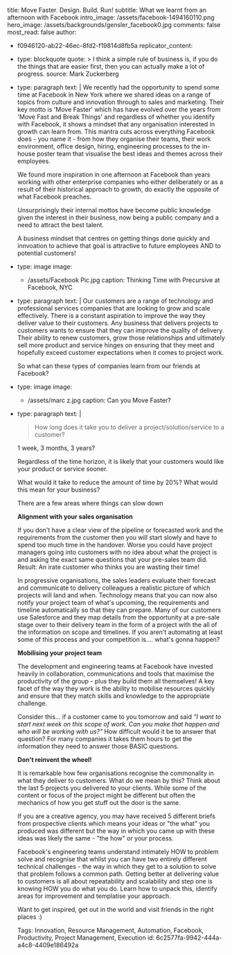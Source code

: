 title: Move Faster. Design. Build. Run!
subtitle: What we learnt from an afternoon with Facebook
intro_image: /assets/facebook-1494160110.png
hero_image: /assets/backgrounds/gensler_facebook0.jpg
comments: false
most_read: false
author:
  - f0946120-ab22-46ec-8fd2-f19814d8fb5a
replicator_content:
  - 
    type: blockquote
    quote: >
      I think a simple rule of business is, if you do the things that are easier first, then you can
      actually make a lot of progress.
    source: Mark Zuckerberg
  - 
    type: paragraph
    text: |
      We recently had the opportunity to spend some time at Facebook in New York where we shared ideas on a range of topics from culture and innovation through to sales and marketing. Their key motto is 'Move Faster' which has have evolved over the years from 'Move Fast and Break Things' and regardless of whether you identify with Facebook, it shows a mindset that any organisation interested in growth can learn from. This mantra cuts across everything Facebook does - you name it - from how they organise their teams, their work environment, office design, hiring, engineering processes to the in-house poster team that visualise the best ideas and themes across their employees.
      
      We found more inspiration in one afternoon at Facebook than years working with other enterprise companies who either deliberately or as a result of their historical approach to growth, do exactly the opposite of what Facebook preaches.
      
      Unsurprisingly their internal mottos have become public knowledge given the interest in their business, now being a public company and a need to attract the best talent.
      
      A business mindset that centres on getting things done quickly and innvoation to achieve that goal is attractive to future employees AND to potential customers!
  - 
    type: image
    image:
      - /assets/Facebook Pic.jpg
    caption: Thinking Time with Precursive at Facebook, NYC
  - 
    type: paragraph
    text: |
      Our customers are a range of technology and professional services companies that are looking to grow and scale effectively. There is a constant aspiration to improve the way they deliver value to their customers. Any business that delivers projects to customers wants to ensure that they can improve the quality of delivery. Their ability to renew customers, grow those relationships and ultimately sell more product and service hinges on ensuring that they meet and hopefully exceed customer expectations when it comes to project work.
      
      So what can these types of companies learn from our friends at Facebook?
  - 
    type: image
    image:
      - /assets/marc z.jpg
    caption: Can you Move Faster?
  - 
    type: paragraph
    text: |
      >How long does it take you to deliver a project/solution/service to a customer?
      
      1 week, 3 months, 3 years?
      
      Regardless of the time horizon, it is likely that your customers would like your product or service sooner.
      
      What would it take to reduce the amount of time by 20%? What would this mean for your business?
      
      There are a few areas where things can slow down
      
      **Alignment with your sales organisation**
      
      If you don't have a clear view of the pipeline or forecasted work and the requirements from the customer then you will start slowly and have to spend too much time in the handover. Worse you could have project managers going into customers with no idea about what the project is and asking the exact same questions that your pre-sales team did. Result: An irate customer who thinks you are wasting their time!
      
      In progressive organisations, the sales leaders evaluate their forecast and communicate to delivery colleagues a realistic picture of which projects will land and when. Technology means that you can now also notify your project team of what's upcoming, the requirements and timeline automatically so that they can prepare. Many of our customers use Salesforce and they map details from the opportunity at a pre-sale stage over to their delivery team in the form of a project with the all of the information on scope and timelines. If you aren't automating at least some of this process and your competition is.... what's gonna happen?
      
      **Mobilising your project team**
      
      The development and engineering teams at Facebook have invested heavily in collaboration, communications and tools that maximise the productivity of the group - plus they build them all themselves! A key facet of the way they work is the ability to mobilise resources quickly and ensure that they match skills and knowledge to the appropriate challenge.
      
      Consider this... if a customer came to you tomorrow and said *"I want to start next week on this scope of work. Can you make that happen and who will be working with us?"* How difficult would it be to answer that question? For many companies it takes them hours to get the information they need to answer those BASIC questions.
      
      **Don't reinvent the wheel!**
      
      It is remarkable how few organisations recognise the commonality in what they deliver to customers. What do we mean by this? Think about the last 5 projects you delivered to your clients. While some of the content or focus of the project might be different but often the mechanics of how you get stuff out the door is the same.
      
      If you are a creative agency, you may have received 5 different briefs from prospective clients which means your ideas or "the what" you produced was different but the way in which you came up with these ideas was likely the same - "the how" or your process.
      
      Facebook's engineering teams understand intimately HOW to problem solve and recognise that whilst you can have two entirely different technical challenges - the way in which they get to a solution to solve that problem follows a common path. Getting better at delivering value to customers is all about repeatability and scalability and step one is knowing HOW you do what you do. Learn how to unpack this, identify areas for improvement and templatise your approach.
      
      Want to get inspired, get out in the world and visit friends in the right places :)
      
      Tags: Innovation, Resource Management, Automation, Facebook, Productivity, Project Management, Execution
id: 6c2577fa-9942-444a-a4c8-4409e186492a
